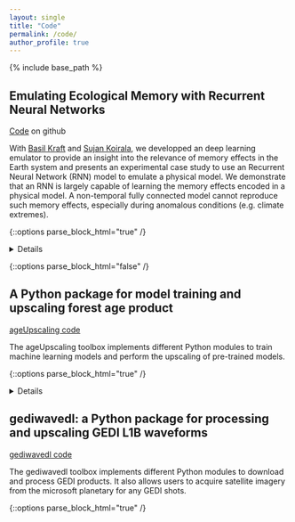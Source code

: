 ```yaml
---
layout: single
title: "Code"
permalink: /code/
author_profile: true
---
```


{% include base_path %}

## Emulating Ecological Memory with Recurrent Neural Networks

[Code](https://github.com/bask0/dl4es_ch18) on github

With [Basil Kraft](https://scholar.google.de/citations?user=SsP9UzQAAAAJ&hl=en) and [Sujan Koirala](https://www.bgc-jena.mpg.de/person/skoirala/4680511), we developped an deep learning emulator to provide an insight into the relevance of memory effects in the Earth system and presents an experimental case study to use an Recurrent Neural Network (RNN) model to emulate a physical model. We demonstrate that an RNN is largely capable of learning the memory effects encoded in a physical model. A non-temporal fully connected model cannot reproduce such memory effects, especially during anomalous conditions (e.g. climate extremes).

{::options parse_block_html="true" /}
<details>

If using this code, please cite: **Emulating Ecological Memory with Recurrent Neural Networks** _B. Kraft, S. Besnard, S. Koirala_ [Deep Learning for the Earth Sciences: A Comprehensive Approach to Remote Sensing, Climate Science and Geosciences](https://doi.org/10.1002/9781119646181.ch18), Nov. 2019.

```
@incollection{Kraft2021emulating,
    title = {Emulating Ecological Memory with Recurrent Neural Networks},
    booktitle = {Deep Learning for the Earth Sciences: A Comprehensive Approach to Remote Sensing, Climate Science and Geosciences},
    author = {Kraft, Basil and Besnard, Simon and Koirala, Sujan},
    editor = {Camps-Valls, Gustau and Tuia, Devis and Zhu, Xiao Xiang and Reichstein, Markus},
    edition = {1st edition},
    publisher = {{Wiley \& Sons}},
    isbn = {978-1-119-64614-3},
    Year = {2021}
}
```

</details>

{::options parse_block_html="false" /}

## A Python package for model training and upscaling forest age product

[ageUpscaling code](https://git.gfz-potsdam.de/global-land-monitoring/forest-age-upscale)

The ageUpscaling toolbox implements different Python modules to train machine learning models and perform the upscaling of pre-trained models.

{::options parse_block_html="true" /}

<details>
 It allows to generate global forest age map. It can be easily adapted to new datasets and new set of models can be plugged-in.
</details>

## gediwavedl: a Python package for processing and upscaling GEDI L1B waveforms

[gediwavedl code](https://git.gfz-potsdam.de/global-land-monitoring/gedi-lidar-waveform)

The gediwavedl toolbox implements different Python modules to download and process GEDI products. It also allows users to acquire satellite imagery from the microsoft planetary for any GEDI shots.

{::options parse_block_html="true" /}






